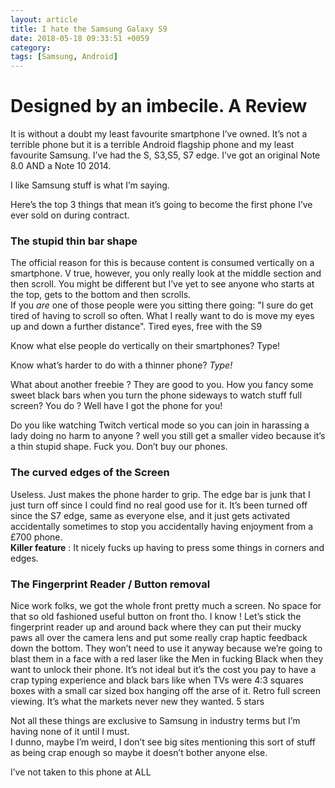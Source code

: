 ```yaml
---
layout: article
title: I hate the Samsung Galaxy S9
date: 2018-05-18 09:33:51 +0059
category: 
tags: [Samsung, Android]
---
```

# Designed by an imbecile. A Review
 
 It is without a doubt my least favourite  smartphone I’ve owned. 
 It’s not a terrible phone but it is a terrible Android flagship phone and my least favourite Samsung.
 I’ve had the S, S3,S5, S7 edge.   I’ve got an original Note 8.0 AND a Note 10 2014. 
 
  I like Samsung stuff is what I’m saying.
 
 Here’s the top 3 things that mean it’s going to become the first phone I’ve ever sold on during contract. 
   
### The stupid thin bar shape
 The official reason for this is because content is consumed vertically on a smartphone. 
 V true, however, you only really look at the middle section and then scroll.  You might be different but I’ve yet to see anyone who starts at the top, gets to the bottom and then scrolls.  
 If you *are* one of those people were you sitting there going:
 "I sure do get tired of having to scroll so often. What I really want to do is move my eyes up and down a further distance".  Tired eyes, free with the S9 
 
 Know what else people do vertically on their smartphones? Type! 
 
 Know what’s harder to do with a thinner phone?  *Type!*
 
 What about another freebie ? They are good to you. 
How you fancy some sweet black bars when you turn the phone sideways to watch stuff full screen?
You do ? Well have I got the phone for you!

 Do you like watching Twitch vertical mode so you can join in harassing a lady doing no harm to anyone ? 
 well you still get a smaller video because it’s a thin stupid shape. Fuck you. Don’t buy our phones.
 
   
###  The curved edges of the Screen
  Useless.  Just makes the phone harder to grip. The edge bar is junk that I just turn off since I could find no real good use for it.  It’s been turned off since the S7 edge, same as everyone else,  and it just gets activated accidentally sometimes to stop you accidentally having enjoyment from a £700 phone.  
  **Killer feature** : It nicely fucks up having to press some things in corners and edges.
   

  
### The Fingerprint Reader / Button removal
  Nice work folks, we got the whole front pretty much a screen.  No space for that so old fashioned useful button  on front tho. 
  I know ! 
  Let’s stick the fingerprint reader up and around back where they can put their mucky paws all over the camera lens and put some really crap haptic feedback down the bottom. 
  They won’t need to use it anyway because we’re going to blast them in a face with a red laser like the Men in fucking Black when they want to unlock their phone. 
  It’s not ideal but it’s the cost you pay to have a crap typing experience and black bars like when TVs were 4:3 squares boxes with a small car sized box hanging off the arse of it. Retro full screen viewing. It’s what the markets never new they wanted. 5 stars
  
  
  Not all these things are exclusive to Samsung in industry terms but I’m having none of it until I must.  
  I dunno, maybe I’m weird, I don’t see big sites mentioning this sort of stuff as being crap enough so maybe it doesn’t bother anyone else.  
  
  I’ve not taken to this phone at ALL
  

